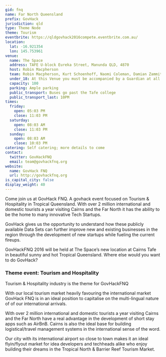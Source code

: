 ```yaml
---
gid: fnq
name: Far North Queensland
prefix: GovHack
jurisdiction: qld
type: Theme Node
theme: Tourism
eventbrite: https://qldgovhack2016compete.eventbrite.com.au/
location:
  lat: -16.921354
  lon: 145.753961
venue:
  name: The Space
  address: TAFE U-block Eureka Street, Manunda QLD, 4870
  host: Robin Macpherson
  team: Robin Macpherson, Kurt Schoenhoff, Naomi Coleman, Damian Zammit
  under_18: At this Venue you must be accompanied by a Guardian at all times
  capacity: 100
  parking: Ample parking
  public_transport: Buses go past the Tafe college
  public_transport_last: 10PM
times:
  friday:
    open: 05:03 PM
    close: 11:03 PM
  saturday:
    open: 08:03 AM
    close: 11:03 PM
  sunday:
    open: 08:03 AM
    close: 10:03 PM
catering: Self catering; more details to come
contact:
  twitter: GovHackFNQ
  email: team@govhackfnq.org
website:
  name: GovHack FNQ
  url: http://govhackfnq.org
is_capital_city: false
display_weight: 40
---
```


Come join us at GovHack FNQ. A govhack event focused on Tourism & Hospitality in Tropical Queensland. With over 2 million international and domestic tourists a year visiting Cairns and the Far North it has the ability to be the home to many innovative Tech Startups.

GovHack gives us the opportunity to understand how these publicly available Data Sets can further improve new and existing businesses in the region through the development of new startups while fueling the current fireups.

GovHackFNQ 2016 will be held at The Space’s new location at Cairns Tafe in beautiful sunny and hot Tropical Queensland. Where else would you want to do GovHack?

### Theme event: Tourism and Hospitality

Tourism & Hospitality industry is the theme for GovHackFNQ

With our local tourism market heavily favouring the international market GovHack FNQ is in an ideal position to capitalise on the multi-lingual nature of of our international arrivals. 

With over 2 million international and domestic tourists a year visiting Cairns and the Far North have a real advantage in the development of short stay apps such as AirBnB. Cairns is also the ideal base for building logistical/travel management systems in the international sense of the word. 

Our city with its international airport so close to town makes it an ideal flyin/flyout market for idea developers and techheads alike who enjoy building their dreams in the Tropical North & Barrier Reef Tourism Market.

